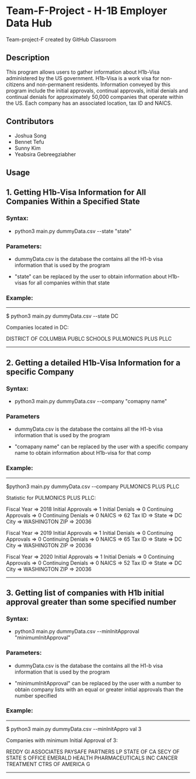 # Team-F-Project - H-1B Employer Data Hub


Team-project-F created by GitHub Classroom

## Description

This program allows users to gather information about H1b-Visa administered by the US government. H1b-Visa is a work visa for non-citizens and non-permanent residents. Information conveyed by this program include the initial approvals, continual approvals, initial denials and continual denials for approximately 50,000 companies that operate within the US. Each company has an associated location, tax ID and NAICS.

## Contributors

- Joshua Song
- Bennet Tefu
- Sunny Kim
- Yeabsira Gebreegziabher

## Usage
## 1. Getting H1b-Visa Information for All Companies Within a Specified State

### Syntax: 

* python3 main.py dummyData.csv --state "state"
### Parameters:
* dummyData.csv is the database the contains all the H1-b visa information that is used by the program

* "state" can be replaced by the user to obtain information about H1b-visas for all companies within that state

### Example:
---------------------------------
$ python3 main.py dummyData.csv --state DC    

Companies located in DC:

DISTRICT OF COLUMBIA PUBLC SCHOOLS
PULMONICS PLUS PLLC

-----------------------------

## 2. Getting a detailed H1b-Visa Information for a specific Company

### Syntax: 

* python3 main.py dummyData.csv --company "comapny name"
### Parameters
* dummyData.csv is the database the contains all the H1-b visa information that is used by the program

* "comapany name" can be replaced by the user with a specific company name to obtain information about H1b-visa for that comp

### Example:
---------------------------------
$python3 main.py dummyData.csv --company PULMONICS PLUS PLLC

Statistic for PULMONICS PLUS PLLC:

Fiscal Year => 2018
Initial Approvals => 1
Initial Denials => 0
Continuing Approvals => 0
Continuing Denials => 0
NAICS => 62
Tax ID =>
State => DC
City => WASHINGTON
ZIP => 20036

Fiscal Year => 2019
Initial Approvals => 1
Initial Denials => 0
Continuing Approvals => 0
Continuing Denials => 0
NAICS => 65
Tax ID =>
State => DC
City => WASHINGTON
ZIP => 20036

Fiscal Year => 2020
Initial Approvals => 1
Initial Denials => 0
Continuing Approvals => 0
Continuing Denials => 0
NAICS => 52
Tax ID =>
State => DC
City => WASHINGTON
ZIP => 20036

-----------------------------

## 3. Getting list of companies with H1b initial approval greater than some specified number

### Syntax: 

* python3 main.py dummyData.csv --minInitApproval "minimumInitApproval"
### Parameters:
* dummyData.csv is the database the contains all the H1-b visa information that is used by the program

* "minimumInitApproval" can be replaced by the user with a number to obtain company lists with an equal or greater initial approvals than the number specified

### Example:
---------------------------------
$ python3 main.py dummyData.csv --minInitAppro
val 3

Companies with minimum Initial Approval of 3:

REDDY GI ASSOCIATES
PAYSAFE PARTNERS LP
STATE OF CA SECY OF STATE S OFFICE
EMERALD HEALTH PHARMACEUTICALS INC
CANCER TREATMENT CTRS OF AMERICA G

-----------------------------







